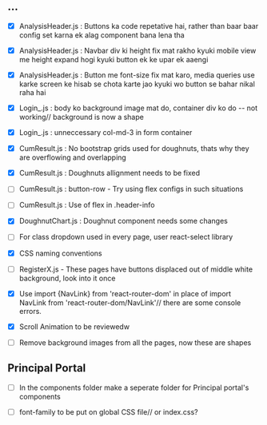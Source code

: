 ## ...

- [x] AnalysisHeader.js : Buttons ka code repetative hai, rather than baar baar config set karna ek alag component bana lena tha
- [x] AnalysisHeader.js : Navbar div ki height fix mat rakho kyuki mobile view me height expand hogi kyuki button ek ke upar ek aaengi
- [x] AnalysisHeader.js : Button me font-size fix mat karo, media queries use karke screen ke hisab se chota karte jao kyuki wo button se bahar nikal raha hai
- [x] Login_.js : body ko background image mat do, container div ko do -- not working// background is now a shape
- [x] Login_.js : unneccessary col-md-3 in form container
- [x] CumResult.js : No bootstrap grids used for doughnuts, thats why they are overflowing and overlapping
- [x] CumResult.js : Doughnuts allignment needs to be fixed
- [ ] CumResult.js : button-row - Try using flex configs in such situations
- [ ] CumResult.js : Use of flex in .header-info

- [x] DoughnutChart.js : Doughnut component needs some changes
- [ ] For class dropdown used in every page, user react-select library
- [x] CSS naming conventions

- [ ] RegisterX.js - These pages have buttons displaced out of middle white background, look into it once
- [x] Use import {NavLink} from 'react-router-dom' in place of import NavLink from 'react-router-dom/NavLink'// there are some console errors.
- [x] Scroll Animation to be reviewedw
- [ ] Remove background images from all the pages, now these are shapes

## Principal Portal
- [ ] In the components folder make a seperate folder for Principal portal's components
- [ ] font-family to be put on global CSS file// or index.css?


